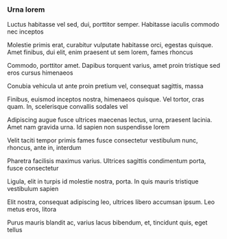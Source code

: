 ### Urna lorem

Luctus habitasse vel sed, dui, porttitor semper. Habitasse iaculis commodo nec inceptos

Molestie primis erat, curabitur vulputate habitasse orci, egestas quisque. Amet finibus, dui elit, enim praesent ut sem lorem, fames rhoncus

Commodo, porttitor amet. Dapibus torquent varius, amet proin tristique sed eros cursus himenaeos

Conubia vehicula ut ante proin pretium vel, consequat sagittis, massa

Finibus, euismod inceptos nostra, himenaeos quisque. Vel tortor, cras quam. In, scelerisque convallis sodales vel

Adipiscing augue fusce ultrices maecenas lectus, urna, praesent lacinia. Amet nam gravida urna. Id sapien non suspendisse lorem

Velit taciti tempor primis fames fusce consectetur vestibulum nunc, rhoncus, ante in, interdum

Pharetra facilisis maximus varius. Ultrices sagittis condimentum porta, fusce consectetur

Ligula, elit in turpis id molestie nostra, porta. In quis mauris tristique vestibulum sapien

Elit nostra, consequat adipiscing leo, ultrices libero accumsan ipsum. Leo metus eros, litora

Purus mauris blandit ac, varius lacus bibendum, et, tincidunt quis, eget tellus


